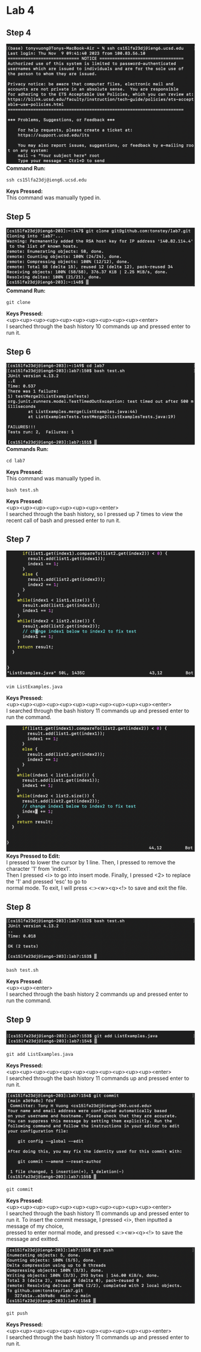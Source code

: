 # Lab 4

## Step 4
![image](Step4.png)
**Command Run:**
```
ssh cs15lfa23dj@ieng6.ucsd.edu
```
**Keys Pressed:** \
This command was manually typed in.


## Step 5
![image](Step5.png)
**Command Run:**
```
git clone
```
**Keys Pressed:** \
\<up>\<up>\<up>\<up>\<up>\<up>\<up>\<up>\<up>\<up>\<enter> \
I searched through the bash history 10 commands up and pressed enter to run it.

## Step 6
![image](Step6.png)
**Commands Run:**
```
cd lab7
```
**Keys Pressed:** \
This command was manually typed in.
```
bash test.sh
```
**Keys Pressed:** \
\<up>\<up>\<up>\<up>\<up>\<up>\<up>\<enter> \
I searched through the bash history, so I pressed up 7 times to view the recent call of bash and pressed enter to run it.

## Step 7
![image](Step7Pt1.png)
```
vim ListExamples.java
```
**Keys Pressed:** \
\<up>\<up>\<up>\<up>\<up>\<up>\<up>\<up>\<up>\<up>\<up>\<enter> \
I searched through the bash history 11 commands up and pressed enter to run the command.

![image](Step7Pt2.png)
**Keys Pressed to Edit:** \
I pressed <j> to lower the cursor by 1 line. Then, I pressed <x> to remove the character '1' from 'index1'. \
Then I pressed \<i> to go into insert mode. Finally, I pressed <2> to replace the '1' and pressed 'esc' to go to \
normal mode. To exit, I will press <:>\<w>\<q><!><enter> to save and exit the file.


## Step 8
![image](Step8.png)
```
bash test.sh
```
**Keys Pressed:** \
\<up>\<up>\<enter> \
I searched through the bash history 2 commands up and pressed enter to run the command.


## Step 9
![image](Step9Pt1.png)

```
git add ListExamples.java
```
**Keys Pressed:** \
\<up>\<up>\<up>\<up>\<up>\<up>\<up>\<up>\<up>\<up>\<up>\<enter> \
I searched through the bash history 11 commands up and pressed enter to run it.

![image](Step9Pt2.png)
```
git commit
```
**Keys Pressed:** \
\<up>\<up>\<up>\<up>\<up>\<up>\<up>\<up>\<up>\<up>\<up>\<enter> \
I searched through the bash history 11 commands up and pressed enter to run it.
To insert the commit message, I pressed \<i>, then inputted a message of my choice, \
pressed <esc> to enter normal mode, and pressed <:>\<w>\<q><!><enter> to save the message and exitted.

![image](Step9Pt3.png)
```
git push
```
**Keys Pressed:** \
\<up>\<up>\<up>\<up>\<up>\<up>\<up>\<up>\<up>\<up>\<up>\<enter> \
I searched through the bash history 11 commands up and pressed enter to run it.
